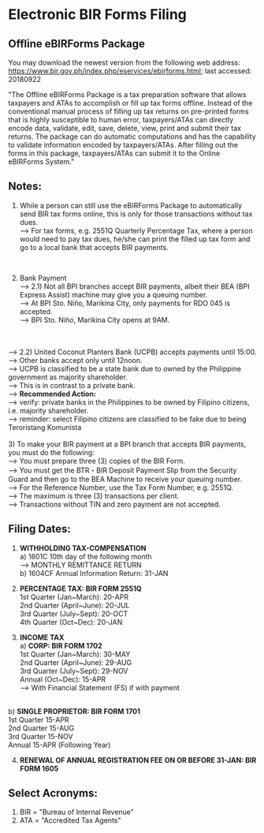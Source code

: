 # Electronic BIR Forms Filing

## Offline eBIRForms Package
You may download the newest version from the following web address:
https://www.bir.gov.ph/index.php/eservices/ebirforms.html; last accessed: 20180922

"The Offline eBIRForms Package is a tax preparation software that allows taxpayers and ATAs to accomplish or fill up tax forms offline. Instead of the conventional manual process of filling up tax returns on pre-printed forms that is highly susceptible to human error, taxpayers/ATAs can directly encode data, validate, edit, save, delete, view, print and submit their tax returns. The package can do automatic computations and has the capability to validate information encoded by taxpayers/ATAs. After filling out the forms in this package, taxpayers/ATAs can submit it to the Online eBIRForms System."

## Notes:
1) While a person can still use the eBIRForms Package to automatically send BIR tax forms online, this is only for those transactions without tax dues.<br/>
--> For tax forms, e.g. 2551Q Quarterly Percentage Tax, where a person would need to pay tax dues, he/she can print the filled up tax form and go to a local bank that accepts BIR payments.<br/>
<br/>

2) Bank Payment<br/>
--> 2.1) Not all BPI branches accept BIR payments, albeit their BEA (BPI Express Assist) machine may give you a queuing number.<br/>
--> At BPI Sto. Niño, Marikina City, only payments for RDO 045 is accepted.<br/>
--> BPI Sto. Niño, Marikina City opens at 9AM.<br/><br/>
<br/>
--> 2.2) United Coconut Planters Bank (UCPB) accepts payments until 15:00.<br/>
--> Other banks accept only until 12noon.<br/>
--> UCPB is classified to be a state bank due to owned by the Philippine government as majority shareholder.<br/>
--> This is in contrast to a private bank.<br/>
--> <b>Recommended Action:</b><br/> 
--> verify: private banks in the Philippines to be owned by Filipino citizens, i.e. majority shareholder.<br/>
--> reminder: select Filipino citizens are classified to be fake due to being Teroristang Komunista<br/>
<br/>
3) To make your BIR payment at a BPI branch that accepts BIR payments, you must do the following:<br/>
--> You must prepare three (3) copies of the BIR Form.<br/>
--> You must get the BTR・BIR Deposit Payment Slip from the Security Guard and then go to the BEA Machine to receive your queuing number.<br/>
--> For the Reference Number, use the Tax Form Number, e.g. 2551Q.<br/>
--> The maximum is three (3) transactions per client.<br/>
--> Transactions without TIN and zero payment are not accepted.<br/>

## Filing Dates:
1) <b>WITHHOLDING TAX-COMPENSATION</b><br/>
a) 1601C 10th day of the following month<br/>
--> MONTHLY REMITTANCE RETURN<br/>
b) 1604CF Annual Information Return: 31-JAN<br/>

2) <b>PERCENTAGE TAX: BIR FORM 2551Q</b><br/>
1st Quarter (Jan\~March): 20-APR<br/>
2nd Quarter (April\~June): 20-JUL<br/>
3rd Quarter (July\~Sept): 20-OCT<br/>
4th Quarter (Oct\~Dec): 20-JAN<br/>

3) <b>INCOME TAX</b><br/>
a) <b>CORP: BIR FORM 1702</b><br/>
1st Quarter (Jan\~March): 30-MAY<br/>
2nd Quarter (April\~June): 29-AUG<br/>
3rd Quarter (July\~Sept): 29-NOV<br/>
Annual (Oct\~Dec): 15-APR<br/>
--> With Financial Statement (FS) if with payment<br/>
<br/>
b) <b>SINGLE PROPRIETOR: BIR FORM 1701</b><br/>
1st Quarter 15-APR<br/>
2nd Quarter 15-AUG<br/>
3rd Quarter 15-NOV<br/>
Annual 15-APR (Following Year)<br/>

4) <b>RENEWAL OF ANNUAL REGISTRATION FEE ON OR BEFORE 31-JAN: BIR FORM 1605</b>

## Select Acronyms:
1) BIR = "Bureau of Internal Revenue"
2) ATA = "Accredited Tax Agents"
